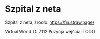 # Szpital z neta

Szpital z neta, źródło: https://fm.straw.page/

Virtual World ID: 7112
Pozycja wejścia: TODO